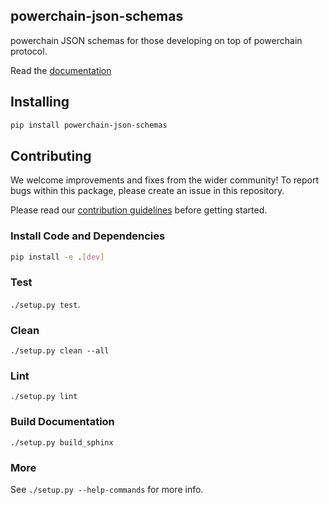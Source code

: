 ## powerchain-json-schemas

powerchain JSON schemas for those developing on top of powerchain protocol.

Read the [documentation](http://powerchain-json-schemas-py.s3-website-us-east-1.amazonaws.com/)

## Installing

```bash
pip install powerchain-json-schemas
```

## Contributing

We welcome improvements and fixes from the wider community! To report bugs within this package, please create an issue in this repository.

Please read our [contribution guidelines](../../CONTRIBUTING.md) before getting started.

### Install Code and Dependencies

```bash
pip install -e .[dev]
```

### Test

`./setup.py test`.

### Clean

`./setup.py clean --all`

### Lint

`./setup.py lint`

### Build Documentation

`./setup.py build_sphinx`

### More

See `./setup.py --help-commands` for more info.
